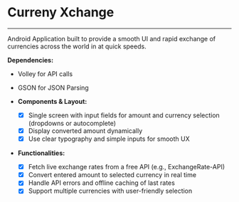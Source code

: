 # Curreny Xchange
---

Android Application built to provide a smooth UI and rapid exchange of currencies across the world in at quick speeds.

**Dependencies:**
- Volley for API calls
- GSON for JSON Parsing

- **Components & Layout:**
    - [x]  Single screen with input fields for amount and currency selection (dropdowns or autocomplete)
    - [x]  Display converted amount dynamically
    - [x]  Use clear typography and simple inputs for smooth UX
- **Functionalities:**
    - [x]  Fetch live exchange rates from a free API (e.g., ExchangeRate-API)
    - [x]  Convert entered amount to selected currency in real time
    - [x]  Handle API errors and offline caching of last rates
    - [x]  Support multiple currencies with user-friendly selection

